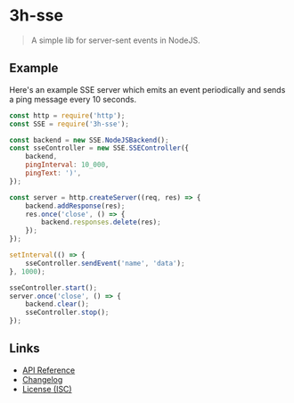 # 3h-sse

> A simple lib for server-sent events in NodeJS.

## Example

Here's an example SSE server
which emits an event periodically
and sends a ping message every 10 seconds.

```js
const http = require('http');
const SSE = require('3h-sse');

const backend = new SSE.NodeJSBackend();
const sseController = new SSE.SSEController({
    backend,
    pingInterval: 10_000,
    pingText: ')',
});

const server = http.createServer((req, res) => {
    backend.addResponse(res);
    res.once('close', () => {
        backend.responses.delete(res);
    });
});

setInterval(() => {
    sseController.sendEvent('name', 'data');
}, 1000);

sseController.start();
server.once('close', () => {
    backend.clear();
    sseController.stop();
});
```

## Links

- [API Reference](https://github.com/huang2002/3h-sse/wiki)
- [Changelog](./CHANGELOG.md)
- [License (ISC)](./LICENSE)

